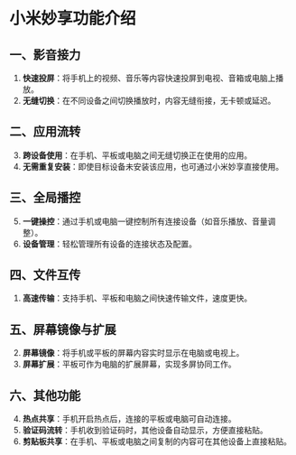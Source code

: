 # 小米妙享功能介绍

## 一、影音接力
1. **快速投屏**：将手机上的视频、音乐等内容快速投屏到电视、音箱或电脑上播放。
2. **无缝切换**：在不同设备之间切换播放时，内容无缝衔接，无卡顿或延迟。
## 二、应用流转
3. **跨设备使用**：在手机、平板或电脑之间无缝切换正在使用的应用。
4. **无需重复安装**：即使目标设备未安装该应用，也可通过小米妙享直接使用。
## 三、全局播控
5. **一键操控**：通过手机或电脑一键控制所有连接设备（如音乐播放、音量调整）。
6. **设备管理**：轻松管理所有设备的连接状态及配置。
## 四、文件互传
1. **高速传输**：支持手机、平板和电脑之间快速传输文件，速度更快。
## 五、屏幕镜像与扩展
2. **屏幕镜像**：将手机或平板的屏幕内容实时显示在电脑或电视上。
3. **屏幕扩展**：平板可作为电脑的扩展屏幕，实现多屏协同工作。
## 六、其他功能
4. **热点共享**：手机开启热点后，连接的平板或电脑可自动连接。
5. **验证码流转**：手机收到验证码时，其他设备自动显示，方便直接粘贴。
6. **剪贴板共享**：在手机、平板或电脑之间复制的内容可在其他设备上直接粘贴。